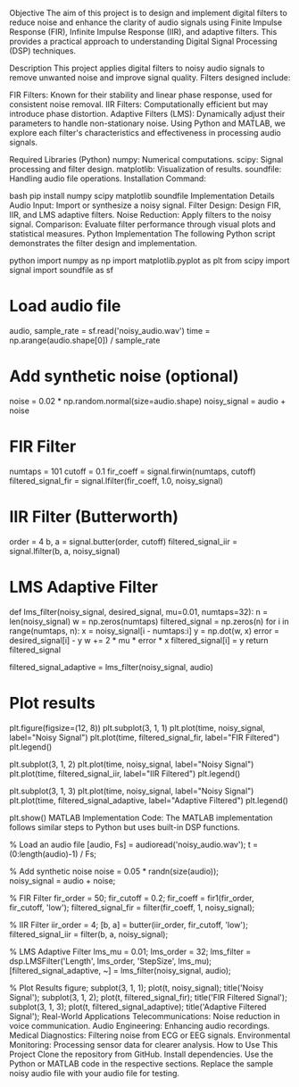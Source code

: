Objective
The aim of this project is to design and implement digital filters to reduce noise and enhance the clarity of audio signals using Finite Impulse Response (FIR), Infinite Impulse Response (IIR), and adaptive filters. This provides a practical approach to understanding Digital Signal Processing (DSP) techniques.

Description
This project applies digital filters to noisy audio signals to remove unwanted noise and improve signal quality. Filters designed include:

FIR Filters: Known for their stability and linear phase response, used for consistent noise removal.
IIR Filters: Computationally efficient but may introduce phase distortion.
Adaptive Filters (LMS): Dynamically adjust their parameters to handle non-stationary noise.
Using Python and MATLAB, we explore each filter's characteristics and effectiveness in processing audio signals.

Required Libraries (Python)
numpy: Numerical computations.
scipy: Signal processing and filter design.
matplotlib: Visualization of results.
soundfile: Handling audio file operations.
Installation Command:

bash
pip install numpy scipy matplotlib soundfile
Implementation Details
Audio Input: Import or synthesize a noisy signal.
Filter Design: Design FIR, IIR, and LMS adaptive filters.
Noise Reduction: Apply filters to the noisy signal.
Comparison: Evaluate filter performance through visual plots and statistical measures.
Python Implementation
The following Python script demonstrates the filter design and implementation.

python
import numpy as np
import matplotlib.pyplot as plt
from scipy import signal
import soundfile as sf

# Load audio file
audio, sample_rate = sf.read('noisy_audio.wav')
time = np.arange(audio.shape[0]) / sample_rate

# Add synthetic noise (optional)
noise = 0.02 * np.random.normal(size=audio.shape)
noisy_signal = audio + noise

# FIR Filter
numtaps = 101
cutoff = 0.1
fir_coeff = signal.firwin(numtaps, cutoff)
filtered_signal_fir = signal.lfilter(fir_coeff, 1.0, noisy_signal)

# IIR Filter (Butterworth)
order = 4
b, a = signal.butter(order, cutoff)
filtered_signal_iir = signal.lfilter(b, a, noisy_signal)

# LMS Adaptive Filter
def lms_filter(noisy_signal, desired_signal, mu=0.01, numtaps=32):
    n = len(noisy_signal)
    w = np.zeros(numtaps)
    filtered_signal = np.zeros(n)
    for i in range(numtaps, n):
        x = noisy_signal[i - numtaps:i]
        y = np.dot(w, x)
        error = desired_signal[i] - y
        w += 2 * mu * error * x
        filtered_signal[i] = y
    return filtered_signal

filtered_signal_adaptive = lms_filter(noisy_signal, audio)

# Plot results
plt.figure(figsize=(12, 8))
plt.subplot(3, 1, 1)
plt.plot(time, noisy_signal, label="Noisy Signal")
plt.plot(time, filtered_signal_fir, label="FIR Filtered")
plt.legend()

plt.subplot(3, 1, 2)
plt.plot(time, noisy_signal, label="Noisy Signal")
plt.plot(time, filtered_signal_iir, label="IIR Filtered")
plt.legend()

plt.subplot(3, 1, 3)
plt.plot(time, noisy_signal, label="Noisy Signal")
plt.plot(time, filtered_signal_adaptive, label="Adaptive Filtered")
plt.legend()

plt.show()
MATLAB Implementation
Code:
The MATLAB implementation follows similar steps to Python but uses built-in DSP functions.

% Load an audio file
[audio, Fs] = audioread('noisy_audio.wav');
t = (0:length(audio)-1) / Fs;

% Add synthetic noise
noise = 0.05 * randn(size(audio));  
noisy_signal = audio + noise;

% FIR Filter
fir_order = 50;
fir_cutoff = 0.2;
fir_coeff = fir1(fir_order, fir_cutoff, 'low');
filtered_signal_fir = filter(fir_coeff, 1, noisy_signal);

% IIR Filter
iir_order = 4;
[b, a] = butter(iir_order, fir_cutoff, 'low');
filtered_signal_iir = filter(b, a, noisy_signal);

% LMS Adaptive Filter
lms_mu = 0.01;
lms_order = 32;
lms_filter = dsp.LMSFilter('Length', lms_order, 'StepSize', lms_mu);
[filtered_signal_adaptive, ~] = lms_filter(noisy_signal, audio);

% Plot Results
figure;
subplot(3, 1, 1); plot(t, noisy_signal); title('Noisy Signal');
subplot(3, 1, 2); plot(t, filtered_signal_fir); title('FIR Filtered Signal');
subplot(3, 1, 3); plot(t, filtered_signal_adaptive); title('Adaptive Filtered Signal');
Real-World Applications
Telecommunications: Noise reduction in voice communication.
Audio Engineering: Enhancing audio recordings.
Medical Diagnostics: Filtering noise from ECG or EEG signals.
Environmental Monitoring: Processing sensor data for clearer analysis.
How to Use This Project
Clone the repository from GitHub.
Install dependencies.
Use the Python or MATLAB code in the respective sections.
Replace the sample noisy audio file with your audio file for testing.
